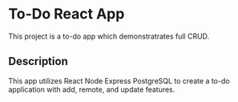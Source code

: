 # To-Do React App
This project is a to-do app which demonstratrates full CRUD.

## Description

This app utilizes React Node Express PostgreSQL to create a to-do application with add, remote, and update features.
